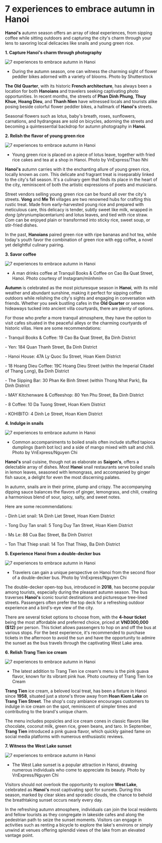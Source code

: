 # 7 experiences to embrace autumn in Hanoi

**Hanoi's** autumn season offers an array of ideal experiences, from sipping coffee while sitting outdoors and capturing the city's charm through your lens to savoring local delicacies like snails and young green rice.

**1\. Capture Hanoi's charm through photography**

![7 experiences to embrace autumn in Hanoi](/images/7-experiences-to-embrace-autumn-in-hanoi01.png)
* During the autumn season, one can witness the charming sight of flower peddler bikes adorned with a variety of blooms. Photo by Shutterstock

**The Old Quarter**, with its historic **French architecture**, has always been a location for both **Hanoians** and travelers seeking captivating photo opportunities. In recent months, the streets of **Phan Dinh Phung**, **Thuy Khue**, **Hoang Dieu**, and **Thanh Nien** have witnessed locals and tourists alike posing beside colorful flower peddler bikes, a hallmark of **Hanoi's** streets.

Seasonal flowers such as lotus, baby's breath, roses, sunflowers, carnations, and hydrangeas are sold on bicycles, adorning the streets and becoming a quintessential backdrop for autumn photography in **Hanoi**.

**2\. Relish the flavor of young green rice**

![7 experiences to embrace autumn in Hanoi](/images/7-experiences-to-embrace-autumn-in-hanoi02.png)
* Young green rice is placed on a piece of lotus leave, together with fried rice cakes and tea at a shop in Hanoi. Photo by VnExpress/Thao Nhi

**Hanoi's** autumn carries with it the enchanting allure of young green rice, locally known as _com_. This delicate and fragrant treat is inseparably linked to the city's fall season. It's a culinary gem that finds its place in the heart of the city, reminiscent of both the artistic expressions of poets and musicians.

Street vendors selling young green rice can be found all over the city's streets. **Vong** and **Me Tri** villages are two renowned hubs for crafting this rustic treat. Made from early-harvested young rice and prepared with meticulous care, this delicacy is tender, subtly sweet like milk, wrapped in _dong_ (phryniumplacentarium) and lotus leaves, and tied with rice straw. _Com_ can be enjoyed plain or transformed into sticky rice, sweet soup, or stir-fried dishes.

In the past, **Hanoians** paired green rice with ripe bananas and hot tea, while today's youth favor the combination of green rice with egg coffee, a novel yet delightful culinary pairing.

**3\. Savor coffee**

![7 experiences to embrace autumn in Hanoi](/images/7-experiences-to-embrace-autumn-in-hanoi03.png)
* A man drinks coffee at Tranquil Books & Coffee on Cao Ba Quat Street, Hanoi. Photo courtesy of Instagram/miinhmin

**Autumn** is celebrated as the most picturesque season in **Hanoi**, with its mild weather and abundant sunshine, making it perfect for sipping coffee outdoors while relishing the city's sights and engaging in conversation with friends. Whether you seek bustling cafes in the **Old Quarter** or serene hideaways tucked into ancient villa courtyards, there are plenty of options.

For those who prefer a more tranquil atmosphere, they have the option to visit cafes situated in the peaceful alleys or the charming courtyards of historic villas. Here are some recommendations:

\- Tranquil Books & Coffee: 19 Cao Ba Quat Street, Ba Dinh District

\- Yen: 184 Quan Thanh Street, Ba Dinh District

\- Hanoi House: 47A Ly Quoc Su Street, Hoan Kiem District

\- 18 Hoang Dieu Coffee: 19C Hoang Dieu Street (within the Imperial Citadel of Thang Long), Ba Dinh District

\- The Sipping Bar: 30 Phan Ke Binh Street (within Thong Nhat Park), Ba Dinh District

\- MAY Kitchenware & Coffeeshop: 80 Yen Phu Street, Ba Dinh District

\- 8 Coffee: 10 Da Tuong Street, Hoan Kiem District

\- KOHIBITO: 4 Dinh Le Street, Hoan Kiem District

**4\. Indulge in snails**

![7 experiences to embrace autumn in Hanoi](/images/7-experiences-to-embrace-autumn-in-hanoi04.png)
* Common accompaniments to boiled snails often include stuffed tapioca dumplings (banh bot loc) and a side of mango mixed with salt and chili. Photo by VnExpress/Nguyen Chi

**Hanoi's** snail cuisine, though not as elaborate as **Saigon's**, offers a delectable array of dishes. Most **Hanoi** snail restaurants serve boiled snails in lemon leaves, seasoned with lemongrass, and accompanied by ginger fish sauce, a delight for even the most discerning palates.

In autumn, snails are in their prime, plump and crispy. The accompanying dipping sauce balances the flavors of ginger, lemongrass, and chili, creating a harmonious blend of sour, spicy, salty, and sweet notes.

Here are some recommendations:

\- Dinh Liet snail: 1A Dinh Liet Street, Hoan Kiem District

\- Tong Duy Tan snail: 5 Tong Duy Tan Street, Hoan Kiem District

\- Ms Le: 88 Cua Bac Street, Ba Dinh District

\- Ton That Thiep snail: 14 Ton That Thiep, Ba Dinh District

**5\. Experience Hanoi from a double-decker bus**

![7 experiences to embrace autumn in Hanoi](/images/7-experiences-to-embrace-autumn-in-hanoi05.png)
* Travelers can gain a unique perspective on Hanoi from the second floor of a double-decker bus. Photo by VnExpress/Nguyen Chi

The double-decker open-top bus, introduced in **2018**, has become popular among tourists, especially during the pleasant autumn season. The bus traverses **Hanoi's** iconic tourist destinations and picturesque tree-lined streets. Passengers often prefer the top deck for a refreshing outdoor experience and a bird's-eye view of the city.

There are several ticket options to choose from, with the **4-hour ticket** being the most affordable and preferred choice, priced at **VND300,000 ($12)** per person. This ticket allows passengers to hop on and off the bus at various stops. For the best experience, it's recommended to purchase tickets in the afternoon to avoid the sun and have the opportunity to admire the sunset as the bus travels through the captivating West Lake area.

**6\. Relish Trang Tien ice cream**

![7 experiences to embrace autumn in Hanoi](/images/7-experiences-to-embrace-autumn-in-hanoi06.png)
* The latest addition to Trang Tien ice cream's menu is the pink guava flavor, known for its vibrant pink hue. Photo courtesy of Trang Tien Ice Cream

**Trang Tien** ice cream, a beloved local treat, has been a fixture in Hanoi since **1958**, situated just a stone's throw away from **Hoan Kiem Lake** on **Trang Tien Street**. The shop's cozy ambiance encourages customers to indulge in ice cream on the spot, reminiscent of simpler times and contributing to the brand's unique charm.

The menu includes popsicles and ice cream cones in classic flavors like chocolate, coconut milk, green rice, green beans, and taro. In September, **Trang Tien** introduced a pink guava flavor, which quickly gained fame on social media platforms with numerous enthusiastic reviews.

**7\. Witness the West Lake sunset**

![7 experiences to embrace autumn in Hanoi](/images/7-experiences-to-embrace-autumn-in-hanoi07.png)
* The West Lake sunset is a popular attraction in Hanoi, drawing numerous individuals who come to appreciate its beauty. Photo by VnExpress/Nguyen Chi

Visitors should not overlook the opportunity to explore **West Lake**, celebrated as **Hanoi's** most captivating spot for sunsets. During this season, marked by clear skies and sporadic clouds, the chance to behold the breathtaking sunset occurs nearly every day.

In the refreshing autumn atmosphere, individuals can join the local residents and fellow tourists as they congregate in lakeside cafes and along the pedestrian path to seize the sunset moments. Visitors can engage in activities such as renting a bicycle to explore the lake's environs or simply unwind at venues offering splendid views of the lake from an elevated vantage point.